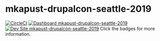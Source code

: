 # mkapust-drupalcon-seattle-2019

[![CircleCI](https://circleci.com/gh/pantheon-training-org/mkapust-drupalcon-seattle-2019.svg?style=shield)](https://circleci.com/gh/pantheon-training-org/mkapust-drupalcon-seattle-2019)
[![Dashboard mkapust-drupalcon-seattle-2019](https://img.shields.io/badge/dashboard-mkapust_drupalcon_seattle_2019-yellow.svg)](https://dashboard.pantheon.io/sites/c30e50c3-8946-4368-bb34-86e27762cbde#dev/code)
[![Dev Site mkapust-drupalcon-seattle-2019](https://img.shields.io/badge/site-mkapust_drupalcon_seattle_2019-blue.svg)](http://dev-mkapust-drupalcon-seattle-2019.pantheonsite.io/)
Click the badges for more information.
